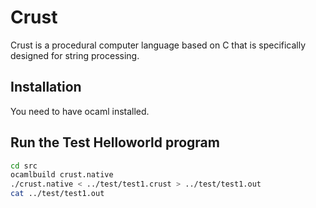 # Crust

Crust is a procedural computer language based on C that is specifically designed for string processing.

## Installation 

You need to have ocaml installed.

## Run the Test Helloworld program

```bash
cd src
ocamlbuild crust.native
./crust.native < ../test/test1.crust > ../test/test1.out
cat ../test/test1.out
```
